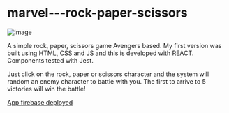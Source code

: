 
# marvel---rock-paper-scissors
![image](https://user-images.githubusercontent.com/85759378/161845820-c9c133f4-738e-4d04-8040-8b77badc6e33.png)

A simple rock, paper, scissors game Avengers based. My first version was built using HTML, CSS and JS and this is developed with REACT.
Components tested with Jest.

Just click on the rock, paper or scissors character and the system will random an enemy character to battle with you.
The first to arrive to 5 victories will win the battle!

<a href="https://marvel-rockpaperscissors.web.app/">App firebase deployed</a>
